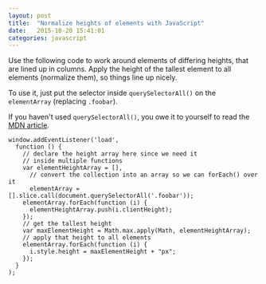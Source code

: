 ```yaml
---
layout: post
title:  "Normalize heights of elements with JavaScript"
date:   2015-10-20 15:41:01
categories: javascript
---
```


Use the following code to work around elements of differing heights, that are lined up in columns. Apply the height of the tallest element to all elements (normalize them), so things line up nicely.

To use it, just put the selector inside `querySelectorAll()` on the `elementArray` (replacing `.foobar`).

If you haven't used `querySelectorAll()`, you owe it to yourself to read the [MDN article](https://developer.mozilla.org/en-US/docs/Web/API/Document/querySelectorAll).

    window.addEventListener('load',
      function () {
        // declare the height array here since we need it
        // inside multiple functions
        var elementHeightArray = [],
          // convert the collection into an array so we can forEach() over it
          elementArray = [].slice.call(document.querySelectorAll('.foobar'));
        elementArray.forEach(function (i) {
          elementHeightArray.push(i.clientHeight);
        });
        // get the tallest height
        var maxElementHeight = Math.max.apply(Math, elementHeightArray);
        // apply that height to all elements
        elementArray.forEach(function (i) {
          i.style.height = maxElementHeight + "px";
        });
      }
    );
